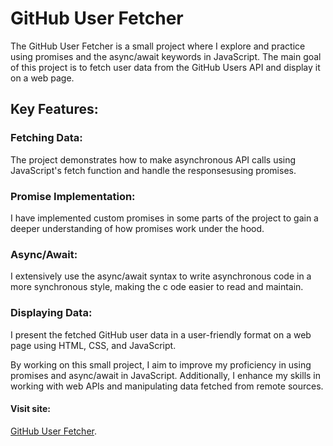# GitHub User Fetcher
The GitHub User Fetcher is a small project where I explore and practice using promises and the async/await keywords in JavaScript.
The main goal of this project is to fetch user data from the GitHub Users API and display it on a web page.

## Key Features:

### Fetching Data:
The project demonstrates how to make asynchronous API calls using JavaScript's fetch function and handle
the responsesusing promises.

### Promise Implementation: 
I have implemented custom promises in some parts of the project to gain a deeper understanding 
of how promises work under the hood.

### Async/Await: 
I extensively use the async/await syntax to write asynchronous code in a more synchronous style, making the c
ode easier to read and maintain.

### Displaying Data: 
I present the fetched GitHub user data in a user-friendly format on a web page using HTML, CSS, and JavaScript.

By working on this small project, I aim to improve my proficiency in using promises and async/await in JavaScript. Additionally, 
I enhance my skills in working with web APIs and manipulating data fetched from remote sources.


#### Visit site:
 [GitHub User Fetcher](https://ur-dad24.github.io/promises-async-await.github.io/).


